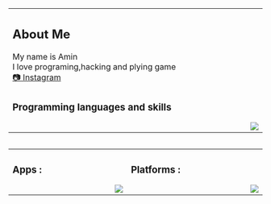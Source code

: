 <table>
	 <td width="1200px">
	 <h2>About Me</h2>
	        My name is Amin<br>
		    I love programing,hacking and plying game<br>  
		 <a href="https://instagram.com/aminbeyrami4?igshid=NGVhN2U2NjQ0Yg==">📷 Instagram

 <!--<img src="https://komarev.com/ghpvc/?username=aminbeyrami88&color=brightgreen&label=Profile Views" draggable="false">-->



 </td>
	<tr>
	<td width="1200px">
	<h3>Programming languages and skills</h3>
	<img align="right" src="https://skillicons.dev/icons?i=cs,html,css,js,git,sass,figma," draggable="false"></td>
		<!--https://skillicons.dev/icons?i=bootstrap,nodejs,react,electron-->
	</tr>
	<table> 


  <table align="center">
	<tr>
		<td width="1200px">
	    <h3>Apps :</h3>
        <img align="right" src="https://skillicons.dev/icons?i=vscode,visualstudio,atom" draggable="false">
		</td>
		<td width="1200px">
	    <h3>Platforms :</h3>
        <img align="right" src="https://skillicons.dev/icons?i=discord,instagram,github" draggable="false">
		</td>
	</tr>
</table>


<!--<table align="center">
	<tr>
		<td width="1200px">
        <img align="center" src="https://github-readme-stats.vercel.app/api?username=aminbeyrami88&theme=midnight-purple&show_icons=true&bg_color=0D1117&hide_border=true" draggable="false">
		</td>
		<td width="1200px">
        <img align="center" src="https://github-readme-stats.vercel.app/api/top-langs/?username=aminbeyrami88&theme=midnight-purple&layout=compact&bg_color=0D1117&hide_border=true" draggable="false">
		</td>
	</tr>
</table> -->
